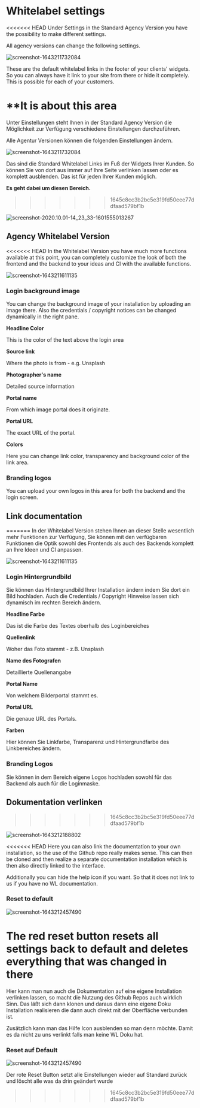 # Whitelabel settings

<<<<<<< HEAD
Under Settings in the Standard Agency Version you have the possibility to make different settings.

All agency versions can change the following settings.

![screenshot-1643211732084](../assets/screenshot-1643211732084.jpg)

These are the default whitelabel links in the footer of your clients' widgets. So you can always have it link to your site from there or hide it completely. This is possible for each of your customers.

**It is about this area
=======
Unter Einstellungen steht Ihnen in der Standard Agency Version die Möglichkeit zur Verfügung verschiedene Einstellungen durchzuführen.

Alle Agentur Versionen können die folgenden Einstellungen ändern.

![screenshot-1643211732084](../assets/screenshot-1643211732084.jpg)

Das sind die Standard Whitelabel Links im Fuß der Widgets Ihrer Kunden. So können Sie von dort aus immer auf Ihre Seite verlinken lassen oder es komplett ausblenden. Das ist für jeden Ihrer Kunden möglich.

**Es geht dabei um diesen Bereich.**
>>>>>>> 1645c8cc3b2bc5e319fd50eee77ddfaad579bf1b





![screenshot-2020.10.01-14_23_33-1601555013267](../assets/screenshot-2020.10.01-14_23_33-1601555013267.jpg)



## Agency Whitelabel Version

<<<<<<< HEAD
In the Whitelabel Version you have much more functions available at this point, you can completely customize the look of both the frontend and the backend to your ideas and CI with the available functions.

![screenshot-1643211611135](../assets/screenshot-1643211611135.jpg)

### Login background image

You can change the background image of your installation by uploading an image there. Also the credentials / copyright notices can be changed dynamically in the right pane.

**Headline Color**

This is the color of the text above the login area

**Source link**

Where the photo is from - e.g. Unsplash

**Photographer's name**

Detailed source information

**Portal name**

From which image portal does it originate.

**Portal URL**

The exact URL of the portal.

**Colors**

Here you can change link color, transparency and background color of the link area.

### Branding logos

You can upload your own logos in this area for both the backend and the login screen.

## Link documentation
=======
In der Whitelabel Version stehen Ihnen an dieser Stelle wesentlich mehr Funktionen zur Verfügung, Sie können mit den verfügbaren Funktionen die Optik sowohl des Frontends als auch des Backends komplett an Ihre Ideen und CI anpassen.

![screenshot-1643211611135](../assets/screenshot-1643211611135.jpg)

### Login Hintergrundbild

Sie können das Hintergrundbild Ihrer Installation ändern indem Sie dort ein Bild hochladen. Auch die Credentials / Copyright Hinweise lassen sich dynamisch im rechten Bereich ändern.

**Headline Farbe**

Das ist die Farbe des Textes oberhalb des Loginbereiches

**Quellenlink**

Woher das Foto stammt - z.B. Unsplash

**Name des Fotografen**

Detaillierte Quellenangabe

**Portal Name**

Von welchem Bilderportal stammt es.

**Portal URL**

Die genaue URL des Portals.

**Farben**

Hier können Sie Linkfarbe, Transparenz und Hintergrundfarbe des Linkbereiches ändern.

### Branding Logos

Sie können in dem Bereich eigene Logos hochladen sowohl für das Backend als auch für die Loginmaske.

## Dokumentation verlinken
>>>>>>> 1645c8cc3b2bc5e319fd50eee77ddfaad579bf1b

![screenshot-1643212188802](../assets/screenshot-1643212188802.jpg)



<<<<<<< HEAD
Here you can also link the documentation to your own installation, so the use of the Github repo really makes sense. This can then be cloned and then realize a separate documentation installation which is then also directly linked to the interface.



Additionally you can hide the help icon if you want. So that it does not link to us if you have no WL documentation.

### Reset to default

![screenshot-1643212457490](../assets/screenshot-1643212457490.jpg)

The red reset button resets all settings back to default and deletes everything that was changed in there
=======
Hier kann man nun auch die Dokumentation auf eine eigene Installation verlinken lassen, so macht die Nutzung des Github Repos auch wirklich Sinn. Das läßt sich dann klonen und daraus dann eine eigene Doku Installation realisieren die dann auch direkt mit der Oberfläche verbunden ist.



Zusätzlich kann man das Hilfe Icon ausblenden so man denn möchte. Damit es da nicht zu uns verlinkt falls man keine WL Doku hat.

### Reset auf Default

![screenshot-1643212457490](../assets/screenshot-1643212457490.jpg)

Der rote Reset Button setzt alle Einstellungen wieder auf Standard zurück und löscht alle was da drin geändert wurde
>>>>>>> 1645c8cc3b2bc5e319fd50eee77ddfaad579bf1b
